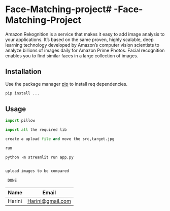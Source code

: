 # Face-Matching-project# -Face-Matching-Project
Amazon Rekognition is a service that makes it easy to add image analysis to your applications. It’s based on the same proven, highly scalable, deep learning technology developed by Amazon’s computer vision scientists to analyze billions of images daily for Amazon Prime Photos. Facial recognition enables you to find similar faces in a large collection of images.



## Installation

Use the package manager [pip](https://pip.pypa.io/en/stable/) to install req dependencies.

```bash
pip install ...
```

## Usage

```python
import pillow

import all the required lib 

create a upload file and move the src,target.jpg

run 

python -m streamlit run app.py


upload images to be compared 
 
 DONE

```

|Name|Email|     
|----|-----| 
|Harini|Harini@gmail.com| 
